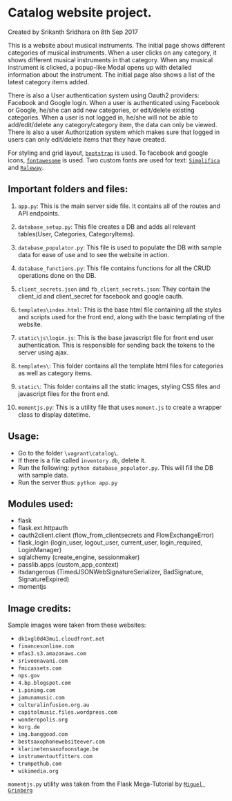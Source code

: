 # Catalog website project.

Created by Srikanth Sridhara on 8th Sep 2017

This is a website about musical instruments. The initial page shows different categories of musical instruments. When a user clicks on any category, it shows different musical instruments in that category.
When any musical instrument is clicked, a popup-like Modal opens up with detailed information about the instrument. The initial page also shows a list of the latest category items added.

There is also a User authentication system using Oauth2 providers: Facebook and Google login. When a user is authenticated using Facebook or Google, he/she can add new categories, or edit/delete existing categories. When a user is not logged in, he/she will not be able to add/edit/delete any category/category item, the data can only be viewed. There is also a user Authorization system which makes sure that logged in users can only edit/delete items that they have created.

For styling and grid layout, [`bootstrap`](http://getbootstrap.com/) is used. To facebook and google icons, [`fontawesome`](http://fontawesome.io/) is used. Two custom fonts are used for text: [`Simplifica`](http://freetypography.com/2014/03/24/free-font-simplifica/) and [`Raleway`](https://fonts.google.com/specimen/Raleway).

## Important folders and files:

1. `app.py`:
    This is the main server side file. It contains all of the routes and API endpoints.

2. `database_setup.py`:
    This file creates a DB and adds all relevant tables(User, Categories, CategoryItems).

3. `database_populator.py`:
    This file is used to populate the DB with sample data for ease of use and to see the website in action.

4. `database_functions.py`:
    This file contains functions for all the CRUD operations done on the DB.

5. `client_secrets.json` and `fb_client_secrets.json`:
    They contain the client_id and client_secret for facebook and google oauth.

6. `templates\index.html`:
    This is the base html file containing all the styles and scripts used for the front end, along with the basic templating of the website.

7. `static\js\login.js`:
    This is the base javascript file for front end user authentication. This is responsible for sending back the tokens to the server using ajax.

8. `templates\`:
    This folder contains all the template html files for categories as well as category items.

9. `static\`:
    This folder contains all the static images, styling CSS files and javascript files for the front end.

10. `momentjs.py`:
    This is a utility file that uses `moment.js` to create a wrapper class to display datetime.

## Usage:

*  Go to the folder `\vagrant\catalog\`.
*  If there is a file called `inventory.db`, delete it.
*  Run the following: `python database_populator.py`. This will fill the DB with sample data.
*  Run the server thus: `python app.py`

## Modules used:

*  flask
*  flask.ext.httpauth
*  oauth2client.client (flow_from_clientsecrets and FlowExchangeError)
*  flask_login (login_user, logout_user, current_user, login_required, LoginManager)
*  sqlalchemy (create_engine, sessionmaker)
*  passlib.apps (custom_app_context)
*  itsdangerous (TimedJSONWebSignatureSerializer, BadSignature, SignatureExpired)
*  momentjs

## Image credits:

Sample images were taken from these websites:
*  `dk1xgl0d43mu1.cloudfront.net`
*  `financesonline.com`
*  `mfas3.s3.amazonaws.com`
*  `sriveenavani.com`
*  `fmicassets.com`
*  `nps.gov`
*  `4.bp.blogspot.com`
*  `i.pinimg.com`
*  `jamunamusic.com`
*  `culturalinfusion.org.au`
*  `capitolmusic.files.wordpress.com`
*  `wonderopolis.org`
*  `korg.de`
*  `img.banggood.com`
*  `bestsaxophonewebsiteever.com`
*  `klarinetensaxofoonstage.be`
*  `instrumentoutfitters.com`
*  `trumpethub.com`
*  `wikimedia.org`

`momentjs.py` utility was taken from the Flask Mega-Tutorial by [`Miguel Grinberg`](https://blog.miguelgrinberg.com/post/the-flask-mega-tutorial-part-xiii-dates-and-times)
